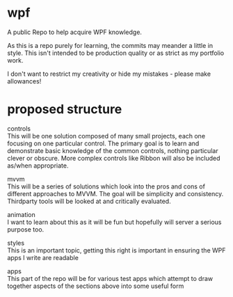 # wpf

A public Repo to help acquire WPF knowledge.

As this is a repo purely for learning, the commits may meander a little in style.  This isn't intended
to be production quality or as strict as my portfolio work.

I don't want to restrict my creativity or hide my mistakes - please make allowances!


# proposed structure

controls\
This will be one solution composed of many small projects, each one focusing on one particular control.
The primary goal is to learn and demonstrate basic knowledge of the common controls, nothing particular clever
or obscure. More complex controls like Ribbon will also be included as/when appropriate. 

mvvm\
This will be a series of solutions which look into the pros and cons of different approaches to MVVM.  The goal
will be simplicity and consistency.  Thirdparty tools will be looked at and critically evaluated.

animation\
I want to learn about this as it will be fun but hopefully will server a serious purpose too.

styles\
This is an important topic, getting this right is important in ensuring the WPF apps I write are readable

apps\
This part of the repo will be for various test apps which attempt to draw together aspects of the sections above
into some useful form
